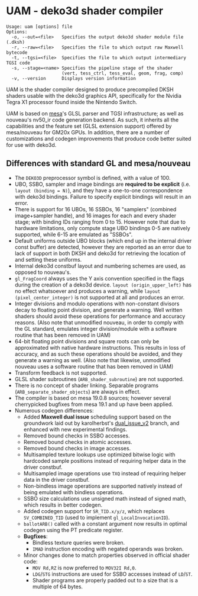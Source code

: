 # UAM - deko3d shader compiler

```
Usage: uam [options] file
Options:
  -o, --out=<file>   Specifies the output deko3d shader module file (.dksh)
  -r, --raw=<file>   Specifies the file to which output raw Maxwell bytecode
  -t, --tgsi=<file>  Specifies the file to which output intermediary TGSI code
  -s, --stage=<name> Specifies the pipeline stage of the shader
                     (vert, tess_ctrl, tess_eval, geom, frag, comp)
  -v, --version      Displays version information
```

UAM is the shader compiler designed to produce precompiled DKSH shaders usable with the deko3d graphics API, specifically for the Nvidia Tegra X1 processor found inside the Nintendo Switch.

UAM is based on [mesa](https://www.mesa3d.org/)'s GLSL parser and TGSI infrastructure; as well as nouveau's nv50_ir code generation backend. As such, it inherits all the capabilities and the feature set (GLSL extension support) offered by mesa/nouveau for GM20x GPUs. In addition, there are a number of customizations and codegen improvements that produce code better suited for use with deko3d.

## Differences with standard GL and mesa/nouveau

- The `DEKO3D` preprocessor symbol is defined, with a value of 100.
- UBO, SSBO, sampler and image bindings are **required to be explicit** (i.e. `layout (binding = N)`), and they have a one-to-one correspondence with deko3d bindings. Failure to specify explicit bindings will result in an error.
- There is support for 16 UBOs, 16 SSBOs, 16 "samplers" (combined image+sampler handle), and 16 images for each and every shader stage; with binding IDs ranging from 0 to 15. However note that due to hardware limitations, only compute stage UBO bindings 0-5 are natively supported, while 6-15 are emulated as "SSBOs".
- Default uniforms outside UBO blocks (which end up in the internal driver const buffer) are detected, however they are reported as an error due to lack of support in both DKSH and deko3d for retrieving the location of and setting these uniforms.
- Internal deko3d constbuf layout and numbering schemes are used, as opposed to nouveau's.
- `gl_FragCoord` always uses the Y axis convention specified in the flags during the creation of a deko3d device. `layout (origin_upper_left)` has no effect whatsoever and produces a warning, while `layout (pixel_center_integer)` is not supported at all and produces an error.
- Integer divisions and modulo operations with non-constant divisors decay to floating point division, and generate a warning. Well written shaders should avoid these operations for performance and accuracy reasons. (Also note that unmodified nouveau, in order to comply with the GL standard, emulates integer division/module with a software routine that has been removed in UAM)
- 64-bit floating point divisions and square roots can only be approximated with native hardware instructions. This results in loss of accuracy, and as such these operations should be avoided, and they generate a warning as well. (Also note that likewise, unmodified nouveau uses a software routine that has been removed in UAM)
- Transform feedback is not supported.
- GLSL shader subroutines (`ARB_shader_subroutine`) are not supported.
- There is no concept of shader linking. Separable programs (`ARB_separate_shader_objects`) are always in effect.
- The compiler is based on mesa 19.0.8 sources; however several cherrypicked bugfixes from mesa 19.1 and up have been applied.
- Numerous codegen differences:
	- Added **Maxwell dual issue** scheduling support based on the groundwork laid out by karolherbst's [dual_issue_v2](https://github.com/karolherbst/mesa/commits/dual_issue_v2) branch, and enhanced with new experimental findings.
	- Removed bound checks in SSBO accesses.
	- Removed bound checks in atomic accesses.
	- Removed bound checks in image accesses.
	- Multisampled texture lookups use optimized bitwise logic with hardcoded sample positions instead of requiring helper data in the driver constbuf.
	- Multisampled image operations use `TXQ` instead of requiring helper data in the driver constbuf.
	- Non-bindless image operations are supported natively instead of being emulated with bindless operations.
	- SSBO size calculations use unsigned math instead of signed math, which results in better codegen.
	- Added codegen support for `SR_TID.x/y/z`, which replaces `SV_COMBINED_TID` (used to implement `gl_LocalInvocationID`).
	- `ballotARB()` called with a constant argument now results in optimal codegen using the PT predicate register.
	- **Bugfixes**:
		- Bindless texture queries were broken.
		- `IMAD` instruction encoding with negated operands was broken.
	- Minor changes done to match properties observed in official shader code:
		- `MOV Rd,RZ` is now preferred to `MOV32I Rd,0`.
		- `LDG`/`STG` instructions are used for SSBO accesses instead of `LD`/`ST`.
		- Shader programs are properly padded out to a size that is a multiple of 64 bytes.
